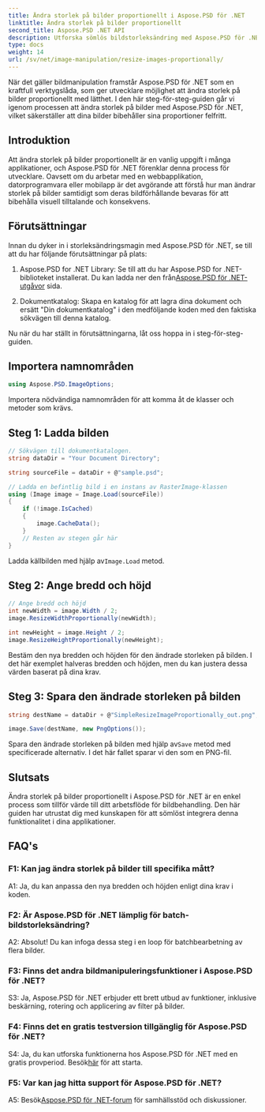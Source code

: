 ```yaml
---
title: Ändra storlek på bilder proportionellt i Aspose.PSD för .NET
linktitle: Ändra storlek på bilder proportionellt
second_title: Aspose.PSD .NET API
description: Utforska sömlös bildstorleksändring med Aspose.PSD för .NET. Ladda ner biblioteket, följ vår handledning och förbättra dina bildbehandlingsmöjligheter.
type: docs
weight: 14
url: /sv/net/image-manipulation/resize-images-proportionally/
---
```

När det gäller bildmanipulation framstår Aspose.PSD för .NET som en kraftfull verktygslåda, som ger utvecklare möjlighet att ändra storlek på bilder proportionellt med lätthet. I den här steg-för-steg-guiden går vi igenom processen att ändra storlek på bilder med Aspose.PSD för .NET, vilket säkerställer att dina bilder bibehåller sina proportioner felfritt.

## Introduktion

Att ändra storlek på bilder proportionellt är en vanlig uppgift i många applikationer, och Aspose.PSD för .NET förenklar denna process för utvecklare. Oavsett om du arbetar med en webbapplikation, datorprogramvara eller mobilapp är det avgörande att förstå hur man ändrar storlek på bilder samtidigt som deras bildförhållande bevaras för att bibehålla visuell tilltalande och konsekvens.

## Förutsättningar

Innan du dyker in i storleksändringsmagin med Aspose.PSD för .NET, se till att du har följande förutsättningar på plats:

1.  Aspose.PSD for .NET Library: Se till att du har Aspose.PSD for .NET-biblioteket installerat. Du kan ladda ner den från[Aspose.PSD för .NET-utgåvor](https://releases.aspose.com/psd/net/) sida.

2. Dokumentkatalog: Skapa en katalog för att lagra dina dokument och ersätt "Din dokumentkatalog" i den medföljande koden med den faktiska sökvägen till denna katalog.

Nu när du har ställt in förutsättningarna, låt oss hoppa in i steg-för-steg-guiden.

## Importera namnområden

```csharp
using Aspose.PSD.ImageOptions;
```

Importera nödvändiga namnområden för att komma åt de klasser och metoder som krävs.

## Steg 1: Ladda bilden

```csharp
// Sökvägen till dokumentkatalogen.
string dataDir = "Your Document Directory";

string sourceFile = dataDir + @"sample.psd";

// Ladda en befintlig bild i en instans av RasterImage-klassen
using (Image image = Image.Load(sourceFile))
{
	if (!image.IsCached)
	{
		image.CacheData();
	}
	// Resten av stegen går här
}
```

 Ladda källbilden med hjälp av`Image.Load` metod.

## Steg 2: Ange bredd och höjd

```csharp
// Ange bredd och höjd
int newWidth = image.Width / 2;
image.ResizeWidthProportionally(newWidth);

int newHeight = image.Height / 2;
image.ResizeHeightProportionally(newHeight);
```

Bestäm den nya bredden och höjden för den ändrade storleken på bilden. I det här exemplet halveras bredden och höjden, men du kan justera dessa värden baserat på dina krav.

## Steg 3: Spara den ändrade storleken på bilden

```csharp
string destName = dataDir + @"SimpleResizeImageProportionally_out.png";

image.Save(destName, new PngOptions());
```

 Spara den ändrade storleken på bilden med hjälp av`Save` metod med specificerade alternativ. I det här fallet sparar vi den som en PNG-fil.

## Slutsats

Ändra storlek på bilder proportionellt i Aspose.PSD för .NET är en enkel process som tillför värde till ditt arbetsflöde för bildbehandling. Den här guiden har utrustat dig med kunskapen för att sömlöst integrera denna funktionalitet i dina applikationer.

## FAQ's

### F1: Kan jag ändra storlek på bilder till specifika mått?

A1: Ja, du kan anpassa den nya bredden och höjden enligt dina krav i koden.

### F2: Är Aspose.PSD för .NET lämplig för batch-bildstorleksändring?

A2: Absolut! Du kan infoga dessa steg i en loop för batchbearbetning av flera bilder.

### F3: Finns det andra bildmanipuleringsfunktioner i Aspose.PSD för .NET?

S3: Ja, Aspose.PSD för .NET erbjuder ett brett utbud av funktioner, inklusive beskärning, rotering och applicering av filter på bilder.

### F4: Finns det en gratis testversion tillgänglig för Aspose.PSD för .NET?

 S4: Ja, du kan utforska funktionerna hos Aspose.PSD för .NET med en gratis provperiod. Besök[här](https://releases.aspose.com/) för att starta.

### F5: Var kan jag hitta support för Aspose.PSD för .NET?

 A5: Besök[Aspose.PSD för .NET-forum](https://forum.aspose.com/c/psd/34) för samhällsstöd och diskussioner.